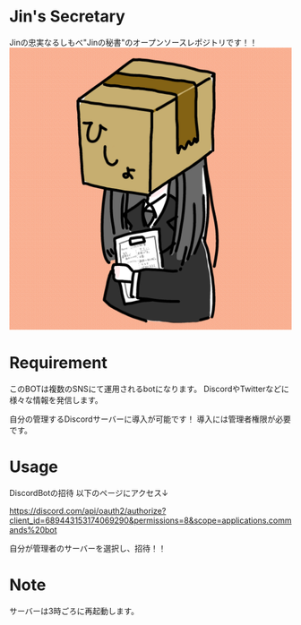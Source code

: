 # Jin's Secretary
 
Jinの忠実なるしもべ"Jinの秘書"のオープンソースレポジトリです！！
![画像の説明](img/Secretary-Icon.png)

# Requirement

このBOTは複数のSNSにて運用されるbotになります。
DiscordやTwitterなどに様々な情報を発信します。

自分の管理するDiscordサーバーに導入が可能です！
導入には管理者権限が必要です。
 
# Usage

DiscordBotの招待
以下のページにアクセス↓

https://discord.com/api/oauth2/authorize?client_id=689443153174069290&permissions=8&scope=applications.commands%20bot

自分が管理者のサーバーを選択し、招待！！
 
# Note
 
サーバーは3時ごろに再起動します。

